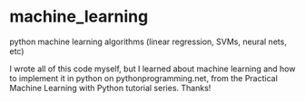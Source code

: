 # machine_learning
python machine learning algorithms (linear regression, SVMs, neural nets, etc)

I wrote all of this code myself, but I learned about machine learning and how to
implement it in python on pythonprogramming.net, from the Practical Machine
Learning with Python tutorial series. Thanks!
